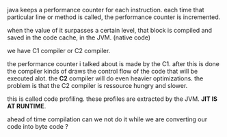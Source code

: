 java keeps a performance counter for each instruction.
each time  that particular line or method is called,  the performance counter is incremented.

when the value of it surpasses a certain level, that block is compiled and saved in the code cache, in the JVM. (native code)

we have C1 compiler or C2 compiler.

the performance counter i talked about is made by the C1.
after this is done the compiler kinds of draws the control flow of the code that will be executed alot.
the **C2** compiler will do even heavier optimizations.
the problem is that the C2 compiler is ressource hungry and slower.

this is called code profiling.  these profiles are extracted by the JVM.
**JIT IS AT RUNTIME**.

ahead of time compilation
can we not do it while we are converting our code into byte code ?